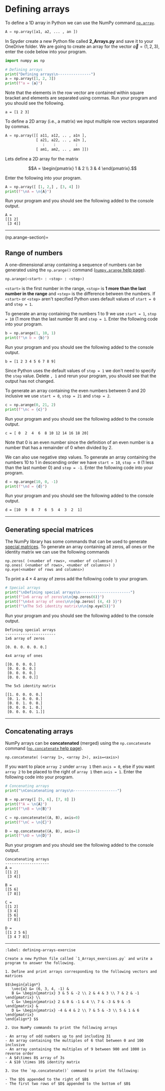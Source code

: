 # Defining arrays

To define a 1D array in Python we can use the NumPy command <a href="https://numpy.org/doc/stable/reference/arrays.ndarray.html" target="_blank"> `np.array`</a>.

```Python
A = np.array([a1, a2, ... , an ])
```

In Spyder create a new Python file called **2_Arrays.py** and save it to your OneDrive folder. We are going to create an array for the vector $\vec{a} = (1, 2, 3)$, enter the code below into your program.

```python
import numpy as np

# Defining arrays
print("Defining arrays\n---------------")
a = np.array([1, 2, 3])
print(f"a = {a}")
```
Note that the elements in the row vector are contained within square bracket and elements are separated using commas. Run your program and you should see the following.

```text
a = [1 2 3]
```

To define a 2D array (i.e., a matrix) we input multiple row vectors separated by commas.

```python
A = np.array([[ a11, a12, .. , a1n ],
              [ a21, a22, .. , a2n ],
                 :    :         :
              [ am1, am2, .. , amn ]])
```

Lets define a 2D array for the matrix

$$A = \begin{pmatrix} 1 & 2 \\ 3 & 4 \end{pmatrix}.$$

Enter the following into your program.

```python
A = np.array([ [1, 2,] , [3, 4] ])
print(f"\nA = \n{A}")
```

Run your program and you should see the following added to the console output.

```text
A = 
[[1 2]
 [3 4]]
```

---

(np.arange-section)=

## Range of numbers

A one-dimensional array containing a sequence of numbers can be generated using the `np.arange()` command (<a href="https://numpy.org/doc/stable/reference/generated/numpy.arange.html?highlight=numpy%20arange#numpy.arange" target="_blank">`numpy.arange` help page</a>). 

```Python
np.arange(<start> : <stop> : <step>)
```

`<start>` is the first number in the range, `<stop>` is **1 more than the last number in the range** and `<step>` is the difference between the numbers. If `<start>` or `<step>` aren't specified Python uses default values of `start = 0` and `step = 1`.

To generate an array containing the numbers 1 to 9 we use `start = 1`, `stop = 10` (1 more than the last number 9) and `step = 1`. Enter the following code into your program.

```python
b = np.arange(1, 10, 1)
print(f"\n b = {b}")
```

Run your program and you should see the following added to the console output.

```text
b = [1 2 3 4 5 6 7 8 9]
```

Since Python uses the default values of `step = 1` we don't need to specify the `step` value. Delete `, 1` and rerun your program, you should see that the output has not changed.

To generate an array containing the even numbers between 0 and 20 inclusive we use `start = 0`, `stop = 21` and `step = 2`.

```python
c = np.arange(0, 21, 2)
print(f"\nc = {c}")
```

Run your program and you should see the following added to the console output.

```text
c = [ 0  2  4  6  8 10 12 14 16 18 20]
```

Note that 0 is an even number since the definition of an even number is a number that has a remainder of 0 when divided by 2.

We can also use negative step values. To generate an array containing the numbers 10 to 1 in descending order we have `start = 10`, `stop = 0` (1 less than the last number 0) and `step = -1`. Enter the following code into your program.

```python
d = np.arange(10, 0, -1)
print(f"\nd = {d}")
```

Run your program and you should see the following added to the console output.

```text
d = [10  9  8  7  6  5  4  3  2  1]
```

---

## Generating special matrices

The NumPy library has some commands that can be used to generate <a href="https://jonshiach.github.io/LA-book/pages/1.2_Special_matrices.html" target="_blank">special matrices</a>. To generate an array containing all zeros, all ones or the identity matrix we can use the following commands

```text
np.zeros( (<number of rows>, <number of columns>) )
np.ones( (<number of rows>, <number of columns>) )
np.eye(<number of rows and columns>)
```

To print a $4\times 4$ array of zeros add the following code to your program.

```python
# Special arrays
print("\nDefining special arrays\n-----------------------")
print(f"1x6 array of zeros\n\n{np.zeros(6)}")
print(f"\n4x4 array of ones\n\n{np.zeros( (4, 4) )}")
print(f"\nThe 5x5 identity matrix\n\n{np.eye(5)}")
```

Run your program and you should see the following added to the console output.

```text
Defining special arrays
-----------------------
1x6 array of zeros

[0. 0. 0. 0. 0. 0.]

4x4 array of ones

[[0. 0. 0. 0.]
 [0. 0. 0. 0.]
 [0. 0. 0. 0.]
 [0. 0. 0. 0.]]

The 5x5 identity matrix

[[1. 0. 0. 0. 0.]
 [0. 1. 0. 0. 0.]
 [0. 0. 1. 0. 0.]
 [0. 0. 0. 1. 0.]
 [0. 0. 0. 0. 1.]]
```

---

## Concatenating arrays

NumPy arrays can be **concatenated** (merged) using the `np.concatenate` command (<a href="https://numpy.org/doc/stable/reference/generated/numpy.concatenate.html?highlight=concatenate#numpy.concatenate" target="_blank">`np.concatenate` help page</a>).

```text
np.concatenate( (<array 1>, <array 2>), axis=<axis>)
```

If you want to place `array 2` under `array 1` then `axis = 0`, else if you want `array 2` to be placed to the right of `array 1` then `axis = 1`.  Enter the following code into your program.

```python
# Concenating arrays
print("\nConcatenating arrays\n--------------------")

B = np.array([ [5, 6], [7, 8] ])
print(f"A = \n{A}")
print(f"\nB = \n{B}")

C = np.concatenate((A, B), axis=0)
print(f"\nC = \n{C}")

D = np.concatenate((A, B), axis=1)
print(f"\nD = \n{D}")
```

Run your program and you should see the following added to the console output.

```text
Concatenating arrays
--------------------
A = 
[[1 2]
 [3 4]]

B = 
[[5 6]
 [7 8]]

C = 
[[1 2]
 [3 4]
 [5 6]
 [7 8]]

D = 
[[1 2 5 6]
 [3 4 7 8]]
```

---

```{exercise}
:label: defining-arrays-exercise

Create a new Python file called `1_Arrays_exercises.py` and write a program to answer the following.

1. Define and print arrays corresponding to the following vectors and matrices

$$\begin{align*}
   \vec{a} &= (6, 3, 4, -1) &
   B &= \begin{pmatrix} 3 & 5 & -2 \\ 2 & 4 & 3 \\ 7 & 2 & -1 \end{pmatrix} \\
   C &= \begin{pmatrix} 2 & 0 & -1 & 4 \\ 7 & -3 & 9 & -5 \end{pmatrix} &
   D &= \begin{pmatrix} -4 & 4 & 2 \\ 7 & 5 & -3 \\ 5 & 1 & 6 \end{pmatrix}
\end{align*} $$

2. Use NumPy commands to print the following arrays

- An array of odd numbers up to and including 31
- An array containing the multiples of 6 that between 0 and 100 inclusive 
- An array containing the multiples of 9 between 900 and 1000 in reverse order
- A $4\times 8$ array of 3s
- A $10 \times 10$ identity matrix

3. Use the `np.concatenate()` command to print the following:

- The $D$ appended to the right of $B$
- The first two rows of $D$ appended to the bottom of $B$

```
